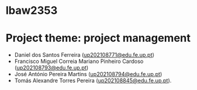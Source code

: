 # lbaw2353

# Project theme: project management
- Daniel dos Santos Ferreira (up202108771@edu.fe.up.pt)
- Francisco Miguel Correia Mariano Pinheiro Cardoso (up202108793@edu.fe.up.pt)
- José António Pereira Martins (up202108794@edu.fe.up.pt)
- Tomás Alexandre Torres Pereira (up202108845@edu.fe.up.pt).
